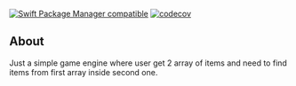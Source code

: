 [![Swift Package Manager compatible](https://img.shields.io/badge/Swift%20Package%20Manager-compatible-brightgreen.svg)](https://github.com/apple/swift-package-manager)
[![codecov](https://codecov.io/gh/NateCost/WY-Mini-Tool-Engine/branch/master/graph/badge.svg)](https://codecov.io/gh/NateCost/WY-Mini-Tool-Engine)

## About

Just a simple game engine where user get 2 array of items and need to find items from first array inside second one.
